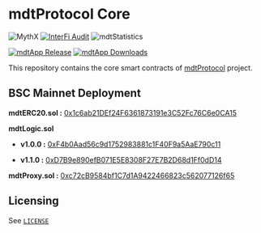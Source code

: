 # mdtProtocol Core

![MythX](https://badgen.net/https/api.mythx.io/v1/projects/63496fed-adcb-4e48-bc10-43a1b9619985/badge/data?cache=300&icon=https://raw.githubusercontent.com/ConsenSys/mythx-github-badge/main/logo_white.svg)
[![InterFi Audit](https://badgen.net/badge/InterFi%20Audit/passed/green?icon=github)](https://github.com/interfinetwork/smart-contract-audits/blob/audit-updates/mdtProtocol_AuditReport_InterFi.pdf)
![mdtStatistics](https://badgen.net/https/iadeo0v2gh.execute-api.ap-southeast-1.amazonaws.com/default/mdtStatisticsBadgen?cache=300&icon=bitcoin-lightning)

[![mdtApp Release](https://badgen.net/github/release/mdtProtocol/bot/stable)](https://github.com/mdtProtocol/bot/releases)
[![mdtApp Downloads](https://badgen.net/github/assets-dl/mdtProtocol/bot)](https://github.com/mdtProtocol/bot/releases/latest)

This repository contains the core smart contracts of [mdtProtocol](https://mdt.gg/) project.

## BSC Mainnet Deployment

**mdtERC20.sol :** [0x1c6ab21DEf24F6361873191e3C52Fc76C6e0CA15](https://bscscan.com/address/0x1c6ab21def24f6361873191e3c52fc76c6e0ca15#code)

**mdtLogic.sol**

- **v1.0.0 :** [0xF4b0Aad56c9d1752983881c1F40F9a5AaE790c11](https://bscscan.com/address/0xf4b0aad56c9d1752983881c1f40f9a5aae790c11#code)

- **v1.1.0 :** [0xD7B9e890efB071E5E8308F27E7B2D68d1Ff0dD14](https://bscscan.com/address/0xd7b9e890efb071e5e8308f27e7b2d68d1ff0dd14#code)

**mdtProxy.sol :** [0xc72cB9584bf1C7d1A9422466823c562077126f65](https://bscscan.com/address/0xc72cB9584bf1C7d1A9422466823c562077126f65#code)

## Licensing

See [`LICENSE`](./LICENSE)
